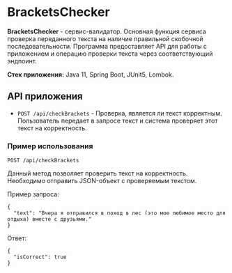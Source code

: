 # BracketsChecker

**BracketsChecker** - сервис-валидатор. Основная функция сервиса проверка переданного текста на наличие
правильной скобочной последовательности. Программа предоставляет API для работы с приложением и операцию
проверки текста через соответствующий эндпоинт.

**Стек приложения:** Java 11, Spring Boot, JUnit5, Lombok.


## API приложения

- ```POST /api/checkBrackets``` - Проверка, является ли текст корректным. Пользователь передает в запросе текст и 
система проверяет этот текст на корректность.

### Пример использования

`POST /api/checkBrackets`

Данный метод позволяет проверить текст на корректность. Необходимо отправить JSON-объект с проверяемым текстом.

Пример запроса:

`````
{
  "text": "Вчера я отправился в поход в лес (это мое любимое место для отдыха) вместе с друзьями."
}
`````

Ответ:

````
{
  "isCorrect": true
}
````
